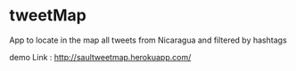 tweetMap
========

App to locate in the map all tweets from Nicaragua and filtered by hashtags 

demo Link : http://saultweetmap.herokuapp.com/
